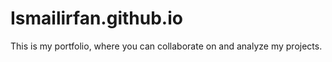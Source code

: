 # Ismailirfan.github.io
This is my portfolio, where you can collaborate on and analyze my projects.
